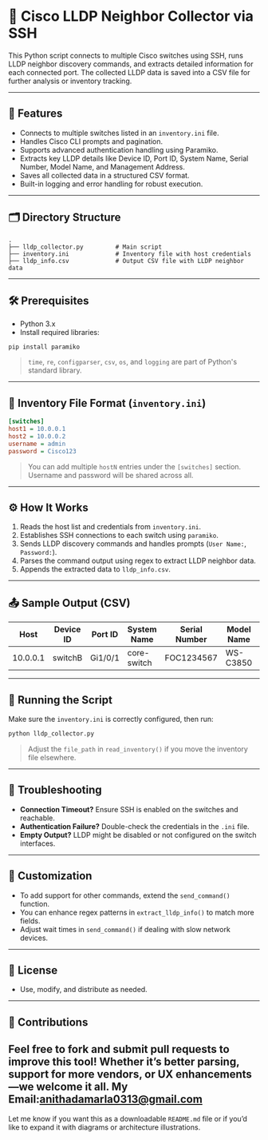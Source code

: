 

# 🔌 Cisco LLDP Neighbor Collector via SSH

This Python script connects to multiple Cisco switches using SSH, runs LLDP neighbor discovery commands, and extracts detailed information for each connected port. The collected LLDP data is saved into a CSV file for further analysis or inventory tracking.

---

## 🚀 Features

- Connects to multiple switches listed in an `inventory.ini` file.
- Handles Cisco CLI prompts and pagination.
- Supports advanced authentication handling using Paramiko.
- Extracts key LLDP details like Device ID, Port ID, System Name, Serial Number, Model Name, and Management Address.
- Saves all collected data in a structured CSV format.
- Built-in logging and error handling for robust execution.

---

## 🗂️ Directory Structure

```
.
├── lldp_collector.py         # Main script
├── inventory.ini             # Inventory file with host credentials
├── lldp_info.csv             # Output CSV file with LLDP neighbor data
```

---

## 🛠️ Prerequisites

- Python 3.x
- Install required libraries:

```
pip install paramiko
```

> `time`, `re`, `configparser`, `csv`, `os`, and `logging` are part of Python's standard library.

---

## 🧾 Inventory File Format (`inventory.ini`)

```ini
[switches]
host1 = 10.0.0.1
host2 = 10.0.0.2
username = admin
password = Cisco123
```

> You can add multiple `hostN` entries under the `[switches]` section. Username and password will be shared across all.

---

## ⚙️ How It Works

1. Reads the host list and credentials from `inventory.ini`.
2. Establishes SSH connections to each switch using `paramiko`.
3. Sends LLDP discovery commands and handles prompts (`User Name:`, `Password:`).
4. Parses the command output using regex to extract LLDP neighbor data.
5. Appends the extracted data to `lldp_info.csv`.

---

## 📤 Sample Output (CSV)

| Host      | Device ID | Port ID | System Name | Serial Number | Model Name | Management Address |
|-----------|-----------|---------|--------------|----------------|-------------|---------------------|
| 10.0.0.1  | switchB   | Gi1/0/1 | core-switch | FOC1234567     | WS-C3850    | 10.0.0.2            |

---

## 🧪 Running the Script

Make sure the `inventory.ini` is correctly configured, then run:

```bash
python lldp_collector.py
```

> Adjust the `file_path` in `read_inventory()` if you move the inventory file elsewhere.

---

## 🧰 Troubleshooting

- **Connection Timeout?** Ensure SSH is enabled on the switches and reachable.
- **Authentication Failure?** Double-check the credentials in the `.ini` file.
- **Empty Output?** LLDP might be disabled or not configured on the switch interfaces.

---

## 📌 Customization

- To add support for other commands, extend the `send_command()` function.
- You can enhance regex patterns in `extract_lldp_info()` to match more fields.
- Adjust wait times in `send_command()` if dealing with slow network devices.

---

## 📜 License
 - Use, modify, and distribute as needed.

---

## 🤝 Contributions

Feel free to fork and submit pull requests to improve this tool! Whether it’s better parsing, support for more vendors, or UX enhancements—we welcome it all.
My Email:anithadamarla0313@gmail.com
---

Let me know if you want this as a downloadable `README.md` file or if you’d like to expand it with diagrams or architecture illustrations.
